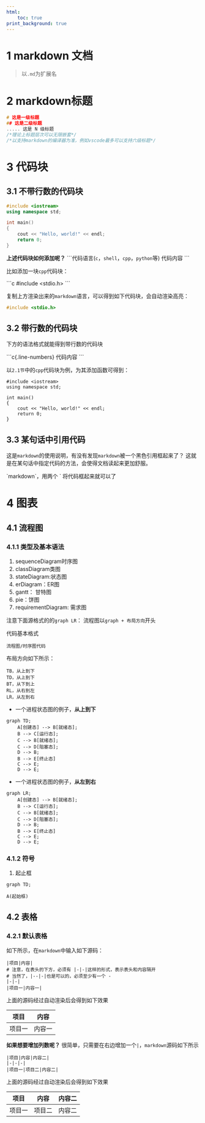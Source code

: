 ```yaml
---
html:
    toc: true
print_background: true
---
```


# 1 markdown 文档

> 以`.md`为扩展名

# 2 markdown标题

```c
# 这是一级标题
## 这是二级标题
..... 这是 N 级标题
/*理论上标题层次可以无限嵌套*/
/*以支持markdown的编译器为准，例如vscode最多可以支持六级标题*/
```

# 3 代码块

## 3.1 不带行数的代码块

```cpp
#include <iostream>
using namespace std;

int main()
{
    cout << "Hello, world!" << endl;
    return 0;
}
```

**上述代码块如何添加呢？**
\`\`\`代码语言(`c`，`shell`，`cpp`，`python`等)
代码内容
\`\`\`

比如添加一块`cpp`代码块：

\`\`\`c
\#include <stdio.h>
\`\`\`

复制上方渲染出来的`markdown`语言，可以得到如下代码块，会自动渲染高亮：

```c
#include <stdio.h>
```

## 3.2 带行数的代码块

下方的语法格式就能得到带行数的代码块

\`\`\`c{.line-numbers}
代码内容
\`\`\`

以`2.1节`中的`cpp`代码块为例，为其添加函数可得到：

```cpp{.line-numbers}
#include <iostream>
using namespace std;

int main()
{
    cout << "Hello, world!" << endl;
    return 0;
}
```

## 3.3 某句话中引用代码

这是`markdown`的使用说明，有没有发现`markdown`被一个黑色引用框起来了？
这就是在某句话中指定代码的方法，会使得文档读起来更加舒服。

\`markdown\`，用两个 ` 将代码框起来就可以了

# 4 图表

## 4.1 流程图

### 4.1.1 类型及基本语法

1. sequenceDiagram时序图
2. classDiagram类图
3. stateDiagram:状态图
4. erDiagram：ER图
5. gantt： 甘特图
6. pie：饼图
7. requirementDiagram: 需求图

注意下面源格式的的`graph LR`：
流程图以`graph + 布局方向`开头

代码基本格式

```log
流程图/时序图代码
```

布局方向如下所示：

```log
TB，从上到下
TD，从上到下
BT，从下到上
RL，从右到左
LR，从左到右
```

- 一个进程状态图的例子，**从上到下**

```mermaid
graph TD;
    A[创建态] --> B[就绪态];
    B --> C[运行态];
    C --> B[就绪态];
    C --> D[阻塞态];
    D --> B;
    B --> E[终止态]
    C --> E;
    D --> E;
```

- 一个进程状态图的例子，**从左到右**

```mermaid
graph LR;
    A[创建态] --> B[就绪态];
    B --> C[运行态];
    C --> B[就绪态];
    C --> D[阻塞态];
    D --> B;
    B --> E[终止态]
    C --> E;
    D --> E;
```

### 4.1.2 符号

1. 起止框

```mermaid
graph TD;

A(起始框)
```

## 4.2 表格

### 4.2.1 默认表格

如下所示，在`markdown`中输入如下源码：

```shell
|项目|内容|
# 注意，在表头的下方，必须有 |-|-|这样的形式，表示表头和内容隔开
# 当然了，|--|-|也是可以的，必须至少有一个 -
|-|-|
|项目一|内容一|
```

上面的源码经过自动渲染后会得到如下效果

|项目|内容|
|-|-|
|项目一|内容一|

**如果想要增加列数呢？**
很简单，只需要在右边增加一个`|`，`markdown`源码如下所示

```shell
|项目|内容|内容二|
|-|-|-|
|项目一|项目二|内容二|
```

上面的源码经过自动渲染后会得到如下效果

|项目|内容|内容二|
|-|-|-|
|项目一|项目二|内容二|
